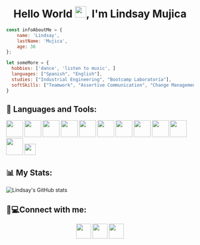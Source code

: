 <h1 align="center">Hello World <img src="https://raw.githubusercontent.com/MartinHeinz/MartinHeinz/master/wave.gif" width="30px">, I'm Lindsay Mujica</h1>


```js
const infoAboutMe = {
    name: 'Lindsay',
    lastName: 'Mujica',
    age: 36
};
```
```js
let someMore = {
  hobbies: ['dance', 'listen to music', ]
  languages: ["Spanish", "English"],
  studies: ["Industrial Engineering", "Bootcamp Laboratoria"],
  softSkills: ["Teamwork", "Assertive Communication", "Change Management"]
}
```

## 🚀 Languages and Tools:

<code><img height="45" src="http://www.agersi.com/wp-content/uploads/2021/05/React.png"></code>
<code><img height="45" src="https://cdn.icon-icons.com/icons2/2107/PNG/512/file_type_vscode_icon_130084.png"></code>
<code><img height="45" src="https://mirayhazlo.com/wp-content/uploads/2018/09/Html5_dise%C3%B1o_web-1.png"></code>
<code><img height="45" src="https://cdn.pixabay.com/photo/2017/08/05/11/16/logo-2582747_1280.png"></code>
<code><img height="45" src="https://img.icons8.com/color/48/000000/javascript.png"></code>
<code><img height="45" src="https://img.icons8.com/color/48/000000/nodejs.png"></code>
<code><img height="45" src="https://img.icons8.com/color/48/000000/git.png"></code>
<code><img height="45" src="https://cdn.worldvectorlogo.com/logos/git-bash.svg"></code>
<code><img height="45" src="https://img.icons8.com/office/45/000000/figma.png"></code>
<code><img height="45" src="https://img.icons8.com/color/48/000000/firebase.png"></code>
<code><img height="45" src="https://i0.wp.com/www.jacobsoft.com.mx/wp-content/uploads/2019/04/Bootstrap-Logo.png?ssl=1"></code>
<code><img height="30" src="https://sweetalert2.github.io/images/SweetAlert2.png"></code>

## 📊 My Stats:

![Lindsay's GitHub stats](https://github-readme-stats.vercel.app/api?username=LindsayMuji&show_icons=true&theme=cobalt)



## 📲💻Connect with me:

<p align="center">
<a href = "https://www.linkedin.com/in/lindsay-melissa-mujica-puelles-b4a79361/"><img src="https://img.icons8.com/fluent/48/000000/linkedin.png" style='width: 40px; height:40px'/></a>
<a href = "https://www.facebook.com/lindsaymelissa.mujicapuelles/"><img src="https://cdn-icons.flaticon.com/png/128/2626/premium/2626269.png?token=exp=1649708281~hmac=02bb3491ed5f3ecbe3b364cee71d60a2" style='width: 40px; height:40px'/></a>
<a href = "mailto:lmelissa.mp@gmail.com"><img src="https://cdn-icons-png.flaticon.com/128/5968/5968534.png" style='width: 40px; height:40px'/></a>
</p>
<!--
**LindsayMuji/LindsayMuji** is a ✨ _special_ ✨ repository because its `README.md` (this file) appears on your GitHub profile.

Here are some ideas to get you started:

- 🔭 I’m currently working on ...
- 🌱 I’m currently learning ...
- 👯 I’m looking to collaborate on ...
- 🤔 I’m looking for help with ...
- 💬 Ask me about ...
- 📫 How to reach me: ...
- 😄 Pronouns: ...
- ⚡ Fun fact: ...
-->
